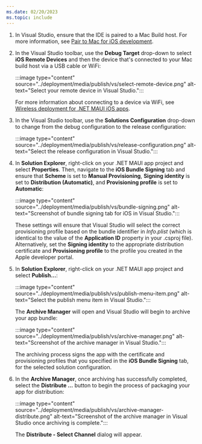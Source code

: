 ```yaml
---
ms.date: 02/20/2023
ms.topic: include
---
```


1. In Visual Studio, ensure that the IDE is paired to a Mac Build host. For more information, see [Pair to Mac for iOS development](~/ios/pair-to-mac.md).

1. In the Visual Studio toolbar, use the **Debug Target** drop-down to select **iOS Remote Devices** and then the device that's connected to your Mac build host via a USB cable or WiFi:

    :::image type="content" source="../deployment/media/publish/vs/select-remote-device.png" alt-text="Select your remote device in Visual Studio.":::

    For more information about connecting to a device via WiFi, see [Wireless deployment for .NET MAUI iOS apps](~/ios/wireless-deployment.md).

1. In the Visual Studio toolbar, use the **Solutions Configuration** drop-down to change from the debug configuration to the release configuration:

    :::image type="content" source="../deployment/media/publish/vs/release-configuration.png" alt-text="Select the release configuration in Visual Studio.":::

1. In **Solution Explorer**, right-click on your .NET MAUI app project and select **Properties**. Then, navigate to the **iOS Bundle Signing** tab and ensure that **Scheme** is set to **Manual Provisioning**, **Signing identity** is set to **Distribution (Automatic)**, and **Provisioning profile** is set to **Automatic**:

    :::image type="content" source="../deployment/media/publish/vs/bundle-signing.png" alt-text="Screenshot of bundle signing tab for iOS in Visual Studio.":::

    These settings will ensure that Visual Studio will select the correct provisioning profile based on the bundle identifier in *Info.plist* (which is identical to the value of the **Application ID** property in your .csproj file). Alternatively, set the **Signing identity** to the appropriate distribution certificate and **Provisioning profile** to the profile you created in the Apple developer portal.

1. In **Solution Explorer**, right-click on your .NET MAUI app project and select **Publish...**:

    :::image type="content" source="../deployment/media/publish/vs/publish-menu-item.png" alt-text="Select the publish menu item in Visual Studio.":::

    The **Archive Manager** will open and Visual Studio will begin to archive your app bundle:

    :::image type="content" source="../deployment/media/publish/vs/archive-manager.png" alt-text="Screenshot of the archive manager in Visual Studio.":::

    The archiving process signs the app with the certificate and provisioning profiles that you specified in the **iOS Bundle Signing** tab, for the selected solution configuration.

1. In the **Archive Manager**, once archiving has successfully completed, select the **Distribute ...** button to begin the process of packaging your app for distribution:

    :::image type="content" source="../deployment/media/publish/vs/archive-manager-distribute.png" alt-text="Screenshot of the archive manager in Visual Studio once archiving is complete.":::

    The **Distribute - Select Channel** dialog will appear.
